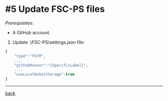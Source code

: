 # #5 Update FSC-PS files
*Prerequisites:* 
- A GitHub account.

1. Update .\FSC-PS\settings.json file:
~~~javascript
{
    "type":"FSCM",
    ....
    "githubRunner":"{SpecificLabel}",
    ....
    "useLocalNuGetStorage":true
}
~~~

---
[back](/README.md)